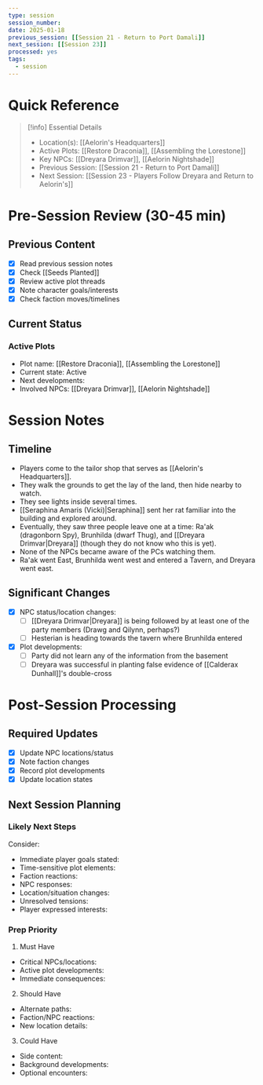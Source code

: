 ```yaml
---
type: session
session_number: 
date: 2025-01-18
previous_session: [[Session 21 - Return to Port Damali]]
next_session: [[Session 23]]
processed: yes
tags:
  - session
---
```

# Quick Reference
> [!info] Essential Details
> - Location(s): [[Aelorin's Headquarters]]
> - Active Plots: [[Restore Draconia]], [[Assembling the Lorestone]]
> - Key NPCs: [[Dreyara Drimvar]], [[Aelorin Nightshade]]
> - Previous Session: [[Session 21 - Return to Port Damali]]
> - Next Session: [[Session 23 - Players Follow Dreyara and Return to Aelorin's]]

# Pre-Session Review (30-45 min)
## Previous Content
- [x] Read previous session notes
- [x] Check [[Seeds Planted]]
- [x] Review active plot threads
- [x] Note character goals/interests
- [x] Check faction moves/timelines

## Current Status
### Active Plots
- Plot name: [[Restore Draconia]], [[Assembling the Lorestone]]
 - Current state: Active
 - Next developments: 
 - Involved NPCs: [[Dreyara Drimvar]], [[Aelorin Nightshade]]

# Session Notes
## Timeline
- Players come to the tailor shop that serves as [[Aelorin's Headquarters]].
- They walk the grounds to get the lay of the land, then hide nearby to watch.
- They see lights inside several times.
- [[Seraphina Amaris (Vicki)|Seraphina]] sent her rat familiar into the building and explored around.
- Eventually, they saw three people leave one at a time: Ra'ak (dragonborn Spy), Brunhilda (dwarf Thug), and [[Dreyara Drimvar|Dreyara]] (though they do not know who this is yet).
- None of the NPCs became aware of the PCs watching them.
- Ra'ak went East, Brunhilda went west and entered a Tavern, and Dreyara went east.

## Significant Changes
- [x] NPC status/location changes:
	- [ ] [[Dreyara Drimvar|Dreyara]] is being followed by at least one of the party members (Drawg and Qilynn, perhaps?)
	- [ ] Hesterian is heading towards the tavern where Brunhilda entered
- [x] Plot developments:
	- [ ] Party did not learn any of the information from the basement
	- [ ] Dreyara was successful in planting false evidence of [[Calderax Dunhall]]'s double-cross

# Post-Session Processing
## Required Updates
- [x] Update NPC locations/status
- [x] Note faction changes
- [x] Record plot developments
- [x] Update location states

## Next Session Planning
### Likely Next Steps
Consider:
- Immediate player goals stated:
- Time-sensitive plot elements:
- Faction reactions:
- NPC responses:
- Location/situation changes:
- Unresolved tensions:
- Player expressed interests:

### Prep Priority
1. Must Have
  - Critical NPCs/locations:
  - Active plot developments:
  - Immediate consequences:

2. Should Have
  - Alternate paths:
  - Faction/NPC reactions:
  - New location details:

3. Could Have
  - Side content:
  - Background developments:
  - Optional encounters: